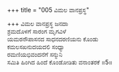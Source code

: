 +++
title = "005 ವಿಮಲ ವಾನಪ್ರಸ್ಥ"

+++
ವಿಮಲ ವಾನಪ್ರಸ್ಥ ಜನದಾ  
ಶ್ರಮದೊಳಗೆ ಸಾರಂಗ ಮೃಗವಿಳೆ  
ಯಮರನೌಪಾಸನದ ಸಾಧನದರಣಿಯನು ಕೊಂಡು   
ಕಮಲಸಖನುದಯದಲಿ ಸಂಧ್ಯಾ  
ರಮಣಿಯಭಿವಂದನೆಗೆ ಸನ್ಮುನಿ  
ಸಮಿತಿ ಹಿಂಗಿದ ಹಿಂದೆ ಕೊಂಡೋಡಿತು ವನಾಂತರಕೆ       ॥5॥